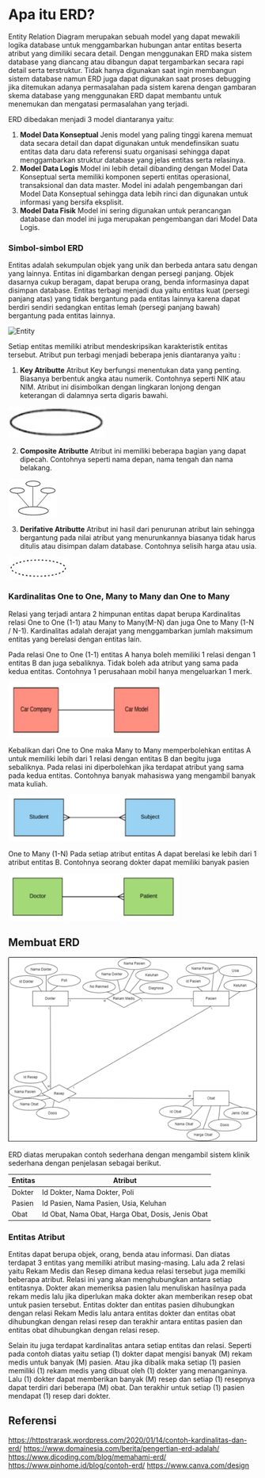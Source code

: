 # **Apa itu ERD?**
Entity Relation Diagram merupakan sebuah model yang dapat mewakili logika database untuk menggambarkan hubungan antar entitas beserta atribut yang dimiliki secara detail. Dengan menggunakan ERD maka sistem database yang diancang atau dibangun dapat tergambarkan secara rapi detail serta terstruktur. Tidak hanya digunakan saat ingin membangun sistem database namun ERD juga dapat digunakan saat proses debugging  jika ditemukan adanya permasalahan pada sistem karena dengan gambaran skema database yang menggunakan ERD dapat membantu untuk menemukan dan mengatasi permasalahan yang terjadi.
 
ERD dibedakan menjadi 3 model diantaranya yaitu:
1. **Model Data Konseptual**
  Jenis model yang paling tinggi karena memuat data secara detail dan dapat digunakan untuk mendefinsikan suatu entitas data daru data referensi suatu organisasi sehingga dapat menggambarkan struktur database yang jelas entitas serta relasinya.
2. **Model Data Logis**
  Model ini lebih detail dibanding dengan Model Data Konseptual serta memiliki komponen seperti entitas operasional, transaksional dan data master. Model ini adalah pengembangan dari Model Data Konseptual sehingga data lebih rinci dan digunakan untuk informasi yang bersifa eksplisit. 
3. **Model Data Fisik**
  Model ini sering digunakan untuk perancangan database dan model ini juga merupakan pengembangan dari Model Data Logis.
 
### **Simbol-simbol ERD**

Entitas adalah sekumpulan objek yang unik dan berbeda antara satu dengan yang lainnya. Entitas ini digambarkan dengan persegi panjang.  Objek dasarnya cukup beragam, dapat berupa orang, benda informasinya dapat disimpan database. Entitas terbagi menjadi dua yaitu entitas kuat (persegi panjang atas) yang tidak bergantung pada entitas lainnya karena dapat berdiri sendiri sedangkan entitas lemah (persegi panjang bawah) bergantung pada entitas lainnya. 

![Entity]()

Setiap entitas memiliki atribut mendeskripsikan karakteristik entitas tersebut. Atribut pun terbagi menjadi beberapa jenis diantaranya yaitu :

1. **Key Atributte**
Atribut Key berfungsi menentukan data yang penting. Biasanya berbentuk angka atau numerik. Contohnya seperti NIK atau NIM. Atribut ini disimbolkan dengan lingkaran lonjong dengan keterangan di dalamnya serta digaris bawahi.

![Key Atributte](https://github.com/jabardigitalservice/data-engineering-academy/blob/c6f08ec0a8fbe6a8e9f345f8bc79700a8a24ce79/data_engineering_academy_level_3/relational_database/images/atribut%20key.png)

2. **Composite Atributte**
Atribut ini memiliki beberapa bagian yang dapat dipecah. Contohnya seperti nama depan, nama tengah dan nama belakang.

![Composite Atributte](https://github.com/jabardigitalservice/data-engineering-academy/blob/c6f08ec0a8fbe6a8e9f345f8bc79700a8a24ce79/data_engineering_academy_level_3/relational_database/images/atribut%20composite.png)

3. **Derifative Atributte**
Atribut ini hasil dari penurunan atribut lain sehingga bergantung pada nilai atribut yang menurunkannya biasanya tidak harus ditulis atau disimpan dalam database. Contohnya selisih harga atau usia.

![Derifative Atributte](https://github.com/jabardigitalservice/data-engineering-academy/blob/c6f08ec0a8fbe6a8e9f345f8bc79700a8a24ce79/data_engineering_academy_level_3/relational_database/images/atribut%20derivatif.png)
 
### **Kardinalitas One to One, Many to Many dan One to Many**

Relasi yang terjadi antara 2 himpunan entitas dapat berupa Kardinalitas relasi One to One (1-1) atau Many to Many(M-N) dan juga One to Many (1-N / N-1). Kardinalitas adalah derajat yang menggambarkan jumlah maksimum entitas yang berelasi dengan entitas lain.

Pada relasi One to One (1-1) entitas A hanya boleh memiliki 1 relasi dengan 1 entitas B dan juga sebaliknya. Tidak boleh ada atribut yang sama pada kedua entitas. Contohnya 1 perusahaan mobil hanya mengeluarkan 1 merk.
 
![One to One](https://github.com/jabardigitalservice/data-engineering-academy/blob/c6f08ec0a8fbe6a8e9f345f8bc79700a8a24ce79/data_engineering_academy_level_3/relational_database/images/1-to-1.png)

Kebalikan dari One to One maka Many to Many memperbolehkan entitas A untuk memiliki lebih dari 1 relasi dengan entitas B dan begitu juga sebaliknya. Pada relasi ini diperbolehkan jika terdapat atribut yang sama pada kedua entitas. Contohnya banyak mahasiswa yang mengambil banyak mata kuliah.

![Many to Many](https://github.com/jabardigitalservice/data-engineering-academy/blob/c6f08ec0a8fbe6a8e9f345f8bc79700a8a24ce79/data_engineering_academy_level_3/relational_database/images/m-to-m.png)

One to Many (1-N) Pada setiap atribut entitas A dapat berelasi ke lebih dari 1 atribut entitas B. Contohnya seorang dokter dapat memiliki banyak pasien
 
![On to Many](https://github.com/jabardigitalservice/data-engineering-academy/blob/c6f08ec0a8fbe6a8e9f345f8bc79700a8a24ce79/data_engineering_academy_level_3/relational_database/images/1-to-m.png)

## **Membuat ERD**

![ERD](https://github.com/jabardigitalservice/data-engineering-academy/blob/c6f08ec0a8fbe6a8e9f345f8bc79700a8a24ce79/data_engineering_academy_level_3/relational_database/images/ERD.png)

ERD diatas merupakan contoh sederhana dengan mengambil sistem klinik sederhana dengan penjelasan sebagai berikut. 
 
| Entitas  | Atribut                                            |
| -------- | ---------------------------------------------------|
| Dokter   | Id Dokter, Nama Dokter, Poli                       |
| Pasien   | Id Pasien, Nama Pasien, Usia, Keluhan              |
| Obat     | Id Obat, Nama Obat, Harga Obat, Dosis, Jenis Obat  |

### **Entitas	Atribut**

Entitas dapat berupa objek, orang, benda atau informasi. Dan diatas terdapat 3 entitas yang memiliki atribut masing-masing. Lalu ada 2 relasi yaitu Rekam Medis dan Resep dimana kedua relasi tersebut juga memilki beberapa atribut. Relasi ini yang akan menghubungkan antara setiap entitasnya. Dokter akan memeriksa pasien lalu menuliskan hasilnya pada rekam medis lalu jika diperlukan maka dokter akan memberikan resep obat untuk pasien tersebut.
Entitas dokter dan entitas pasien dihubungkan dengan relasi Rekam Medis lalu antara entitas dokter dan entitas obat dihubungkan dengan relasi resep dan terakhir antara entitas pasien dan entitas obat dihubungkan dengan relasi resep. 
 
Selain itu juga terdapat kardinalitas antara setiap entitas dan relasi. Seperti pada contoh diatas yaitu setiap (1) dokter dapat mengisi banyak (M) rekam medis untuk banyak (M) pasien.  Atau jika dibalik maka setiap (1) pasien memiliki (1) rekam medis yang dibuat oleh (1) dokter yang menanganinya. Lalu (1) dokter dapat memberikan banyak (M) resep dan setiap (1) resepnya dapat terdiri dari beberapa (M) obat. Dan terakhir untuk setiap (1) pasien mendapat (1) resep dari dokter.


## Referensi

https://httpstrarask.wordpress.com/2020/01/14/contoh-kardinalitas-dan-erd/
https://www.domainesia.com/berita/pengertian-erd-adalah/
https://www.dicoding.com/blog/memahami-erd/
https://www.pinhome.id/blog/contoh-erd/
https://www.canva.com/design